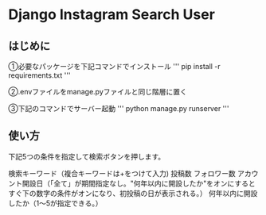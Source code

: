 # Django Instagram Search User
## はじめに

①必要なパッケージを下記コマンドでインストール
'''
pip install -r requirements.txt
'''

②.envファイルをmanage.pyファイルと同じ階層に置く

③下記のコマンドでサーバー起動
'''
python manage.py runserver
'''

## 使い方

下記5つの条件を指定して検索ボタンを押します。

検索キーワード（複合キーワードは+をつけて入力)
投稿数
フォロワー数
アカウント開設日（「全て」が期間指定なし。"何年以内に開設したか"をオンにするとすぐ下の数字の条件がオンになり、初投稿の日が表示される。）
何年以内に開設したか（1～5が指定できる。）